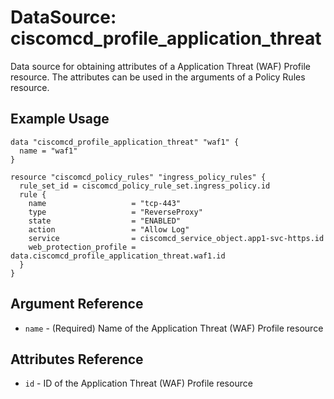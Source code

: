 # DataSource: ciscomcd_profile_application_threat
Data source for obtaining attributes of a Application Threat (WAF) Profile resource.  The attributes can be used in the arguments of a Policy Rules resource.

## Example Usage
```hcl
data "ciscomcd_profile_application_threat" "waf1" {
  name = "waf1"
}

resource "ciscomcd_policy_rules" "ingress_policy_rules" {
  rule_set_id = ciscomcd_policy_rule_set.ingress_policy.id
  rule {
    name                   = "tcp-443"
    type                   = "ReverseProxy"
    state                  = "ENABLED"
    action                 = "Allow Log"
    service                = ciscomcd_service_object.app1-svc-https.id
    web_protection_profile = data.ciscomcd_profile_application_threat.waf1.id
  }
}
```

## Argument Reference
* `name` - (Required) Name of the Application Threat (WAF) Profile resource

## Attributes Reference
* `id` - ID of the Application Threat (WAF) Profile resource
